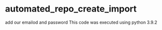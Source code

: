 # automated_repo_create_import
add our emailod and password 
This code was executed using python 3.9.2
